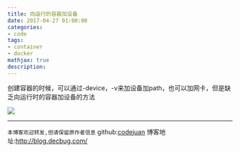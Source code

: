```yaml
---
title: 向运行的容器加设备
date: 2017-04-27 01:00:00
categories:
- code
tags:
- container
- docker
mathjax: true
description: 
---
```


创建容器的时候，可以通过-device，-v来加设备加path，也可以加网卡，但是缺乏向运行时的容器加设备的方法

<!--more-->

![](https://cloud.githubusercontent.com/assets/5423628/25509049/b7c78df0-2be8-11e7-8149-3182dacf6d03.png)

----------------------------

`本博客欢迎转发,但请保留原作者信息`
github:[codejuan](https://github.com/CodeJuan)
博客地址:http://blog.decbug.com/



